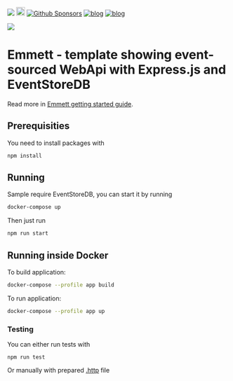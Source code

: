 [![](https://dcbadge.vercel.app/api/server/fTpqUTMmVa?style=flat)](https://discord.gg/fTpqUTMmVa) [<img src="https://img.shields.io/badge/LinkedIn-0077B5?style=for-the-badge&logo=linkedin&logoColor=white" height="20px" />](https://www.linkedin.com/in/oskardudycz/) [![Github Sponsors](https://img.shields.io/static/v1?label=Sponsor&message=%E2%9D%A4&logo=GitHub&link=https://github.com/sponsors/oskardudycz/)](https://github.com/sponsors/oskardudycz/) [![blog](https://img.shields.io/badge/blog-event--driven.io-brightgreen)](https://event-driven.io/?utm_source=event_sourcing_nodejs) [![blog](https://img.shields.io/badge/%F0%9F%9A%80-Architecture%20Weekly-important)](https://www.architecture-weekly.com/?utm_source=event_sourcing_nodejs)

![](./docs/public/logo.png)

# Emmett - template showing event-sourced WebApi with Express.js and EventStoreDB

Read more in [Emmett getting started guide](https://event-driven-io.github.io/emmett/getting-started.html).

## Prerequisities

You need to install packages with

```bash
npm install
```

## Running

Sample require EventStoreDB, you can start it by running

```bash
docker-compose up
```

Then just run

```bash
npm run start
```

## Running inside Docker

To build application:

```bash
docker-compose --profile app build
```

To run application:

```bash
docker-compose --profile app up
```

### Testing

You can either run tests with

```
npm run test
```

Or manually with prepared [.http](.http) file
